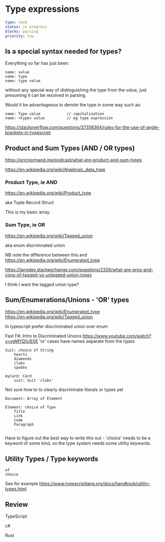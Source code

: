 Type expressions
================

```yaml
type: task
status: in progress
blocks: parsing
priority: low
```


Is a special syntax needed for types?
-------------------------------------

Everything so far has just been:

	name: value
	name: type
	name: type value

without any special way of distinguishing the type from the value, just presuming it can be resolved in parsing.

Would it be advantageous to denote the type in some way such as:

	name: Type value			// capitalisation
	name: <type> value			// eg type expression

https://stackoverflow.com/questions/37358364/rules-for-the-use-of-angle-brackets-in-typescript



Product and Sum Types (AND / OR types)
--------------------------------------

https://ericnormand.me/podcast/what-are-product-and-sum-types

https://en.wikipedia.org/wiki/Algebraic_data_type



### Product Type, ie AND
https://en.wikipedia.org/wiki/Product_type

aka
	Tuple
	Record
	Struct

This is my basic array.


### Sum Type, ie OR
https://en.wikipedia.org/wiki/Tagged_union

aka
	enum
	discrimnated union

NB note the difference between this and https://en.wikipedia.org/wiki/Enumerated_type

https://langdev.stackexchange.com/questions/2326/what-are-pros-and-cons-of-tagged-vs-untagged-union-types


I think I want the tagged union type?


Sum/Enumerations/Unions - 'OR' types
------------------------------------

https://en.wikipedia.org/wiki/Enumerated_type
https://en.wikipedia.org/wiki/Tagged_union

In typescript prefer discriminated union over enum


Fast F#: Intro to Discriminated Unions
https://www.youtube.com/watch?v=vgMYQ1clE0E
	'or' cases have names separate from the types



	Suit: choice of String
		hearts
		diamonds
		clubs
		spades

	myCard: Card
		suit: Suit 'clubs'

Not sure how to to clearly discriminate literals or types yet

	Document: Array of Element

	Element: choice of Type
		Title
		Link
		Code
		Paragraph
		...

Have to figure out the best way to write this out - 'choice' needs to be a keyword of some kind, so the type system needs some utility keywords.




Utility Types / Type keywords
-----------------------------

	of
	choice

See for example
	https://www.typescriptlang.org/docs/handbook/utility-types.html



Review
------

TypeScript

c#

Rust





